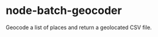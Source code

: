 node-batch-geocoder
===================

Geocode a list of places and return a geolocated CSV file.
